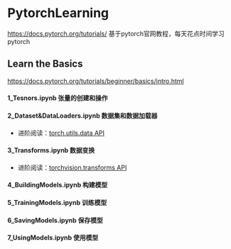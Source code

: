 
# PytorchLearning
https://docs.pytorch.org/tutorials/
基于pytorch官网教程，每天花点时间学习pytorch
## Learn the Basics
https://docs.pytorch.org/tutorials/beginner/basics/intro.html

#### 1_Tesnors.ipynb 张量的创建和操作
#### 2_Dataset&DataLoaders.ipynb 数据集和数据加载器
- 进阶阅读：[torch.utils.data API](https://docs.pytorch.org/docs/stable/data.html)
#### 3_Transforms.ipynb 数据变换
- 进阶阅读：[torchvision.transforms API](https://docs.pytorch.org/vision/stable/transforms.html)
#### 4_BuildingModels.ipynb 构建模型        
#### 5_TrainingModels.ipynb 训练模型    
#### 6_SavingModels.ipynb 保存模型
#### 7_UsingModels.ipynb 使用模型
